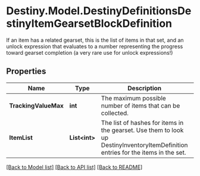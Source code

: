 # Destiny.Model.DestinyDefinitionsDestinyItemGearsetBlockDefinition
If an item has a related gearset, this is the list of items in that set, and an unlock expression that evaluates to a number representing the progress toward gearset completion (a very rare use for unlock expressions!)

## Properties

Name | Type | Description | Notes
------------ | ------------- | ------------- | -------------
**TrackingValueMax** | **int** | The maximum possible number of items that can be collected. | [optional] 
**ItemList** | **List&lt;int&gt;** | The list of hashes for items in the gearset. Use them to look up DestinyInventoryItemDefinition entries for the items in the set. | [optional] 

[[Back to Model list]](../README.md#documentation-for-models) [[Back to API list]](../README.md#documentation-for-api-endpoints) [[Back to README]](../README.md)

